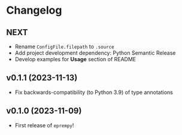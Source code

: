 <!-- Note to developers: version subheadings should have the form vX.Y.Z (YYYY-MM-DD) -->

# Changelog


## NEXT

- Rename `ConfigFile.filepath` to `.source`
- Add project development dependency: Python Semantic Release
- Develop examples for **Usage** section of README

## v0.1.1 (2023-11-13)

- Fix backwards-compatibility (to Python 3.9) of type annotations

## v0.1.0 (2023-11-09)

- First release of `eprempy`!
